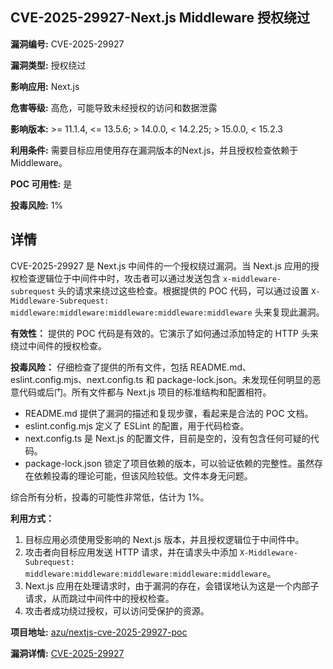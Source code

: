 ## CVE-2025-29927-Next.js Middleware 授权绕过

**漏洞编号:** CVE-2025-29927

**漏洞类型:** 授权绕过

**影响应用:** Next.js

**危害等级:** 高危，可能导致未经授权的访问和数据泄露

**影响版本:** >= 11.1.4, <= 13.5.6; > 14.0.0, < 14.2.25; > 15.0.0, < 15.2.3

**利用条件:** 需要目标应用使用存在漏洞版本的Next.js，并且授权检查依赖于Middleware。

**POC 可用性:** 是

**投毒风险:** 1%

## 详情

CVE-2025-29927 是 Next.js 中间件的一个授权绕过漏洞。当 Next.js 应用的授权检查逻辑位于中间件中时，攻击者可以通过发送包含 `x-middleware-subrequest` 头的请求来绕过这些检查。根据提供的 POC 代码，可以通过设置 `X-Middleware-Subrequest: middleware:middleware:middleware:middleware:middleware` 头来复现此漏洞。

**有效性：**
提供的 POC 代码是有效的。它演示了如何通过添加特定的 HTTP 头来绕过中间件的授权检查。

**投毒风险：**
仔细检查了提供的所有文件，包括 README.md、eslint.config.mjs、next.config.ts 和 package-lock.json。未发现任何明显的恶意代码或后门。所有文件都与 Next.js 项目的标准结构和配置相符。

*   README.md 提供了漏洞的描述和复现步骤，看起来是合法的 POC 文档。
*   eslint.config.mjs 定义了 ESLint 的配置，用于代码检查。
*   next.config.ts 是 Next.js 的配置文件，目前是空的，没有包含任何可疑的代码。
*   package-lock.json 锁定了项目依赖的版本，可以验证依赖的完整性。虽然存在依赖投毒的理论可能，但该风险较低。文件本身无问题。

综合所有分析，投毒的可能性非常低，估计为 1%。

**利用方式：**
1.  目标应用必须使用受影响的 Next.js 版本，并且授权逻辑位于中间件中。
2.  攻击者向目标应用发送 HTTP 请求，并在请求头中添加 `X-Middleware-Subrequest: middleware:middleware:middleware:middleware:middleware`。
3.  Next.js 应用在处理请求时，由于漏洞的存在，会错误地认为这是一个内部子请求，从而跳过中间件中的授权检查。
4.  攻击者成功绕过授权，可以访问受保护的资源。

**项目地址:** [azu/nextjs-cve-2025-29927-poc](https://github.com/azu/nextjs-cve-2025-29927-poc)

**漏洞详情:** [CVE-2025-29927](https://nvd.nist.gov/vuln/detail/CVE-2025-29927)